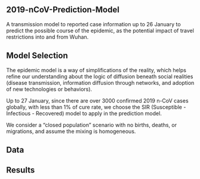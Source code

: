 ## 2019-nCoV-Prediction-Model
A transmission model to reported case information up to 26 January to predict the possible course of the epidemic, as the potential impact of travel restrictions into and from Wuhan.

## Model Selection
The epidemic model is a way of simplifications of the reality, which helps refine our understanding about the logic of diffusion beneath social realities (disease transmission, information diffusion through networks, and adoption of new technologies or behaviors). 

Up to 27 January, since there are over 3000 confirmed 2019 n-CoV cases globally, with less than 1% of cure rate, we choose the SIR (Susceptible - Infectious - Recovered) model to apply in the prediction model.

We consider a “closed population” scenario with no births, deaths, or migrations, and assume the mixing is homogeneous.


## Data

## Results
